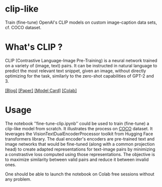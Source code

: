 # clip-like
Train (fine-tune) OpenAI's CLIP models on custom image-caption data sets, cf. COCO dataset.

# What's CLIP ?

CLIP (Contrastive Language-Image Pre-Training) is a neural network trained on a variety of (image, text) pairs. It can be instructed in natural language to predict the most relevant text snippet, given an image, without directly optimizing for the task, similarly to the zero-shot capabilities of GPT-2 and 3. 

[[Blog]](https://openai.com/blog/clip/) [[Paper]](https://arxiv.org/abs/2103.00020) [[Model Card]](model-card.md) [[Colab]](https://colab.research.google.com/github/openai/clip/blob/master/notebooks/Interacting_with_CLIP.ipynb)

# Usage

The notebook ’’fine-tune-clip.ipynb’’ could be used to train (fine-tune) a clip-like model from scratch. It illustrates the process on [COCO](https://cocodataset.org/#home) dataset. It leverages the VisionTextDualEncoderProcessor toolkit from Hugging Face transformers library. The dual encoder's encoders are pre-trained text and image networks that would be fine-tuned (along with a common projection head) to create adapted representations for text-image pairs by minimizing a constrastive loss computed using those representations. The objective is to maximize similarity between valid pairs and reduce it between invalid ones.

One should be able to launch the notebook on Colab free sessions without any problem.
